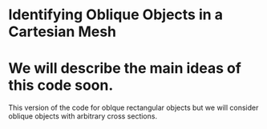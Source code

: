 # Identifying Oblique Objects in a Cartesian Mesh
# We will describe the main ideas of this code soon.
This version of the code for oblque rectangular objects but we will consider oblique objects with arbitrary cross sections.

